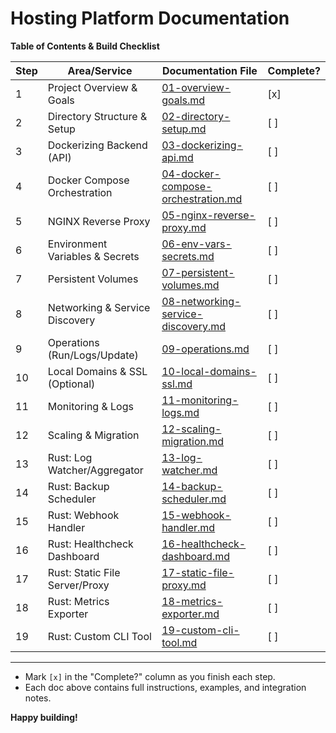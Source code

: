 # Hosting Platform Documentation
**Table of Contents & Build Checklist**

| Step | Area/Service | Documentation File | Complete? |
|------|--------------|--------------------|-----------|
| 1 | Project Overview & Goals | [01-overview-goals.md](./01-overview-goals.md) | [x] |
| 2 | Directory Structure & Setup | [02-directory-setup.md](./02-directory-setup.md) | [ ] |
| 3 | Dockerizing Backend (API) | [03-dockerizing-api.md](./03-dockerizing-api.md) | [ ] |
| 4 | Docker Compose Orchestration | [04-docker-compose-orchestration.md](./04-docker-compose-orchestration.md) | [ ] |
| 5 | NGINX Reverse Proxy | [05-nginx-reverse-proxy.md](./05-nginx-reverse-proxy.md) | [ ] |
| 6 | Environment Variables & Secrets | [06-env-vars-secrets.md](./06-env-vars-secrets.md) | [ ] |
| 7 | Persistent Volumes | [07-persistent-volumes.md](./07-persistent-volumes.md) | [ ] |
| 8 | Networking & Service Discovery | [08-networking-service-discovery.md](./08-networking-service-discovery.md) | [ ] |
| 9 | Operations (Run/Logs/Update) | [09-operations.md](./09-operations.md) | [ ] |
| 10 | Local Domains & SSL (Optional) | [10-local-domains-ssl.md](./10-local-domains-ssl.md) | [ ] |
| 11 | Monitoring & Logs | [11-monitoring-logs.md](./11-monitoring-logs.md) | [ ] |
| 12 | Scaling & Migration | [12-scaling-migration.md](./12-scaling-migration.md) | [ ] |
| 13 | Rust: Log Watcher/Aggregator | [13-log-watcher.md](./13-log-watcher.md) | [ ] |
| 14 | Rust: Backup Scheduler | [14-backup-scheduler.md](./14-backup-scheduler.md) | [ ] |
| 15 | Rust: Webhook Handler | [15-webhook-handler.md](./15-webhook-handler.md) | [ ] |
| 16 | Rust: Healthcheck Dashboard | [16-healthcheck-dashboard.md](./16-healthcheck-dashboard.md) | [ ] |
| 17 | Rust: Static File Server/Proxy | [17-static-file-proxy.md](./17-static-file-proxy.md) | [ ] |
| 18 | Rust: Metrics Exporter | [18-metrics-exporter.md](./18-metrics-exporter.md) | [ ] |
| 19 | Rust: Custom CLI Tool | [19-custom-cli-tool.md](./19-custom-cli-tool.md) | [ ] |

---

- Mark `[x]` in the "Complete?" column as you finish each step.
- Each doc above contains full instructions, examples, and integration notes.

**Happy building!**
